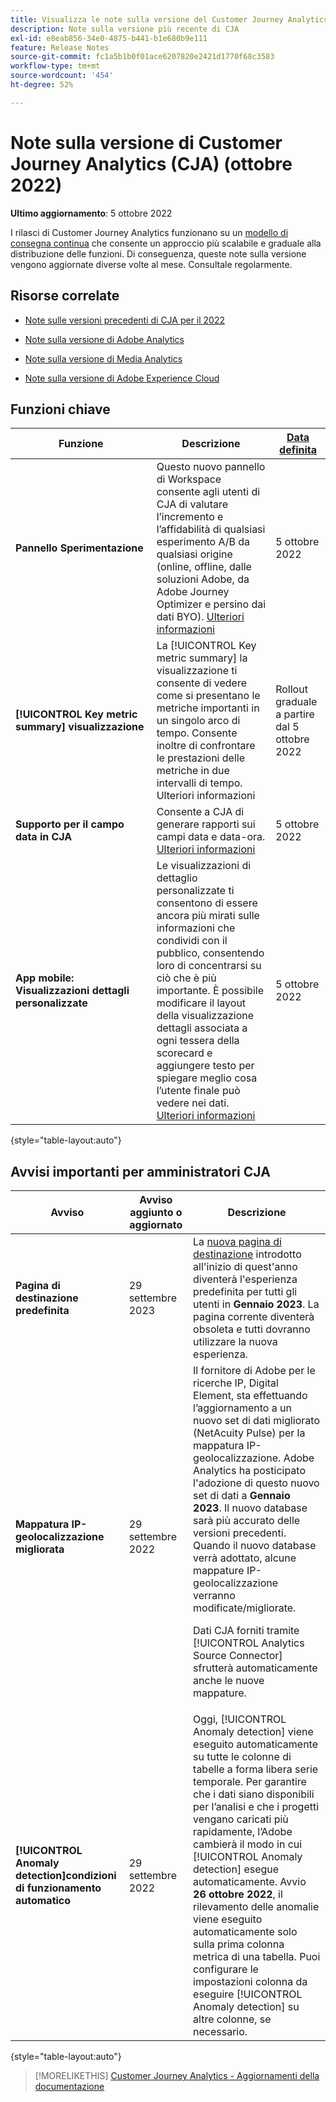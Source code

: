 ```yaml
---
title: Visualizza le note sulla versione del Customer Journey Analytics corrente
description: Note sulla versione più recente di CJA
exl-id: e8eab856-34e0-4875-b441-b1e680b9e111
feature: Release Notes
source-git-commit: fc1a5b1b0f01ace6207820e2421d1770f68c3583
workflow-type: tm+mt
source-wordcount: '454'
ht-degree: 52%

---
```


# Note sulla versione di Customer Journey Analytics (CJA) (ottobre 2022)

**Ultimo aggiornamento**: 5 ottobre 2022

I rilasci di Customer Journey Analytics funzionano su un [modello di consegna continua](releases.md) che consente un approccio più scalabile e graduale alla distribuzione delle funzioni. Di conseguenza, queste note sulla versione vengono aggiornate diverse volte al mese. Consultale regolarmente.

## Risorse correlate

* [Note sulle versioni precedenti di CJA per il 2022](/help/release-notes/2022.md)

* [Note sulla versione di Adobe Analytics](https://experienceleague.adobe.com/docs/analytics/release-notes/latest.html?lang=it)

* [Note sulla versione di Media Analytics](https://experienceleague.adobe.com/docs/media-analytics/using/additional-resources/release-notes.html?lang=it)

* [Note sulla versione di Adobe Experience Cloud](https://experienceleague.adobe.com/docs/release-notes/experience-cloud/current.html?lang=it)

## Funzioni chiave

| Funzione | Descrizione | [Data definita](/help/release-notes/releases.md) |
| ----------- | ---------- | ----- |
| **Pannello Sperimentazione** | Questo nuovo pannello di Workspace consente agli utenti di CJA di valutare l’incremento e l’affidabilità di qualsiasi esperimento A/B da qualsiasi origine (online, offline, dalle soluzioni Adobe, da Adobe Journey Optimizer e persino dai dati BYO). [Ulteriori informazioni](/help/analysis-workspace/c-panels/experimentation.md) | 5 ottobre 2022 |
| **[!UICONTROL Key metric summary] visualizzazione** | La [!UICONTROL Key metric summary] la visualizzazione ti consente di vedere come si presentano le metriche importanti in un singolo arco di tempo. Consente inoltre di confrontare le prestazioni delle metriche in due intervalli di tempo. Ulteriori informazioni | Rollout graduale a partire dal 5 ottobre 2022 |
| **Supporto per il campo data in CJA** | Consente a CJA di generare rapporti sui campi data e data-ora. [Ulteriori informazioni](/help/data-views/data-views-usecases.md#date) | 5 ottobre 2022 |
| **App mobile: Visualizzazioni dettagli personalizzate** | Le visualizzazioni di dettaglio personalizzate ti consentono di essere ancora più mirati sulle informazioni che condividi con il pubblico, consentendo loro di concentrarsi su ciò che è più importante. È possibile modificare il layout della visualizzazione dettagli associata a ogni tessera della scorecard e aggiungere testo per spiegare meglio cosa l’utente finale può vedere nei dati. [Ulteriori informazioni](https://experienceleague.adobe.com/docs/analytics-platform/using/cja-dashboards/create-scorecard.html?lang=it) | 5 ottobre 2022 |

{style=&quot;table-layout:auto&quot;}

## Avvisi importanti per amministratori CJA

| Avviso | Avviso aggiunto o aggiornato | Descrizione |
| --- | --- | --- |
| **Pagina di destinazione predefinita** | 29 settembre 2023 | La [nuova pagina di destinazione](/help/getting-started/landing.md) introdotto all&#39;inizio di quest&#39;anno diventerà l&#39;esperienza predefinita per tutti gli utenti in **Gennaio 2023**. La pagina corrente diventerà obsoleta e tutti dovranno utilizzare la nuova esperienza. |
| **Mappatura IP-geolocalizzazione migliorata** | 29 settembre 2022 | Il fornitore di Adobe per le ricerche IP, Digital Element, sta effettuando l’aggiornamento a un nuovo set di dati migliorato (NetAcuity Pulse) per la mappatura IP-geolocalizzazione. Adobe Analytics ha posticipato l&#39;adozione di questo nuovo set di dati a **Gennaio 2023**. Il nuovo database sarà più accurato delle versioni precedenti. Quando il nuovo database verrà adottato, alcune mappature IP-geolocalizzazione verranno modificate/migliorate.<p> Dati CJA forniti tramite [!UICONTROL Analytics Source Connector] sfrutterà automaticamente anche le nuove mappature. |
| **[!UICONTROL Anomaly detection]condizioni di funzionamento automatico** | 29 settembre 2022 | Oggi, [!UICONTROL Anomaly detection] viene eseguito automaticamente su tutte le colonne di tabelle a forma libera serie temporale. Per garantire che i dati siano disponibili per l’analisi e che i progetti vengano caricati più rapidamente, l’Adobe cambierà il modo in cui [!UICONTROL Anomaly detection] esegue automaticamente. Avvio **26 ottobre 2022**, il rilevamento delle anomalie viene eseguito automaticamente solo sulla prima colonna metrica di una tabella. Puoi configurare le impostazioni colonna da eseguire [!UICONTROL Anomaly detection] su altre colonne, se necessario. |

{style=&quot;table-layout:auto&quot;}

>[!MORELIKETHIS]
>[Customer Journey Analytics - Aggiornamenti della documentazione](/help/release-notes/doc-changes.md)
